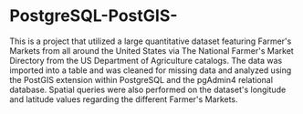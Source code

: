 # PostgreSQL-PostGIS-
This is a project that utilized a large quantitative dataset featuring Farmer's Markets from all around the United States via The National Farmer's Market Directory from the US Department of Agriculture catalogs. 
The data was imported into a table and was cleaned for missing data and analyzed using the PostGIS extension within PostgreSQL and the pgAdmin4 relational database.
Spatial queries were also performed on the dataset's longitude and latitude values regarding the different Farmer's Markets.  
